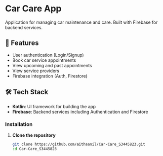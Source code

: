 # Car Care App

Application for managing car maintenance and care. Built with Firebase for backend services.

## 🚗 Features

- User authentication (Login/Signup)
- Book car service appointments
- View upcoming and past appointments
- View service providers
- Firebase integration (Auth, Firestore)

## 🛠️ Tech Stack

- **Kotlin**: UI framework for building the app
- **Firebase**: Backend services including Authentication and Firestore


### Installation

1. **Clone the repository**
   ```bash
   git clone https://github.com/aithaanil/Car-Care_S3445823.git
   cd Car-Care_S3445823
